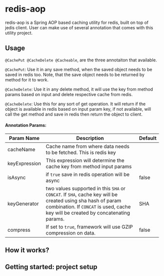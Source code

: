 # redis-aop
redis-aop is a Spring AOP based caching utility for redis, built on top of jedis client. User can make use of several annotation that comes with this utility project.


## Usage
``@CachePut @CacheDelete @Cacheable``, are the three annotaiton that available. 

``@CachePut``: Use it in any save method, when the saved object needs to be saved in redis too. Note, that the save object needs to be returned by method for it to work.

``@CacheDelete``: Use it in any delete method, it will use the key from method params based on input and delete respective cache from redis.

``@CacheDelete``: Use this for any sort of get operation. It will return if the object is available in redis based on input param key, if not available, will call the get method and save in redis then return the object to client.

#### Annotation Params:
|Param Name|Description|Default|
|----------|-----------|--------|
|cacheName|Cache name from where data needs to be fetched. This is redis key| |
|keyExpression|This expression will determine the cache key from method input params| |
|isAsync| if ``true`` save in redis operation will be async|false|
|keyGenerator|two values supported in this ``SHA`` or ``CONCAT``. If ``SHA``, cache key will be created using sha hash of param combination. If ``CONCAT`` is used, cache key will be created by concatenating params.| SHA|
|compress|If set to ``true``, framework will use GZIP compression on data.|false

## How it works?



## Getting started: project setup
